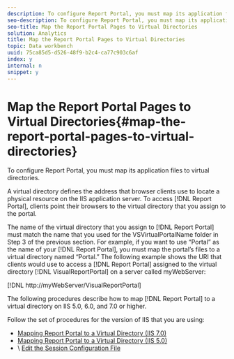```yaml
---
description: To configure Report Portal, you must map its application files to virtual directories.
seo-description: To configure Report Portal, you must map its application files to virtual directories.
seo-title: Map the Report Portal Pages to Virtual Directories
solution: Analytics
title: Map the Report Portal Pages to Virtual Directories
topic: Data workbench
uuid: 75ca85d5-d526-48f9-b2c4-ca77c903c6af
index: y
internal: n
snippet: y
---
```


# Map the Report Portal Pages to Virtual Directories{#map-the-report-portal-pages-to-virtual-directories}

To configure Report Portal, you must map its application files to virtual directories.

A virtual directory defines the address that browser clients use to locate a physical resource on the IIS application server. To access [!DNL Report Portal], clients point their browsers to the virtual directory that you assign to the portal.

The name of the virtual directory that you assign to [!DNL Report Portal] must match the name that you used for the VSVirtualPortalName folder in Step 3 of the previous section. For example, if you want to use “Portal” as the name of your [!DNL Report Portal], you must map the portal’s files to a virtual directory named “Portal.” The following example shows the URI that clients would use to access a [!DNL Report Portal] assigned to the virtual directory [!DNL VisualReportPortal] on a server called myWebServer:

[!DNL http://myWebServer/VisualReportPortal]

The following procedures describe how to map [!DNL Report Portal] to a virtual directory on IIS 5.0, 6.0, and 7.0 or higher.

Follow the set of procedures for the version of IIS that you are using:

* [Mapping Report Portal to a Virtual Directory (IIS 7.0)](../../../../home/c-rpt-oview/c-install-rpt-port/c-virtual-dir/c-map-rpt-port-vdir-7.md#concept-9fc9595bb83147238965be4832df0a08) 
* [Mapping Report Portal to a Virtual Directory (IIS 5.0)](../../../../home/c-rpt-oview/c-install-rpt-port/c-virtual-dir/c-map-rpt-port-vdir-5.md#concept-402cb33c50d640e480098517140ffc74) 
* \ [Edit the Session Configuration File](../../../../home/c-rpt-oview/c-install-rpt-port/t-edit-sess-config-file.md#task-cf11c3a780bd4936afd3f64a6b30afc7)

